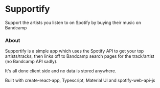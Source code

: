 
# Supportify

Support the artists you listen to on Spotify by buying their music on Bandcamp

### About

Supportify is a simple app which uses the Spotify API to get your top artists/tracks, then links off to Bandcamp search pages for the track/artist (no Bandcamp API sadly).

It's all done client side and no data is stored anywhere.

Built with create-react-app, Typescript, Material UI and spotify-web-api-js
